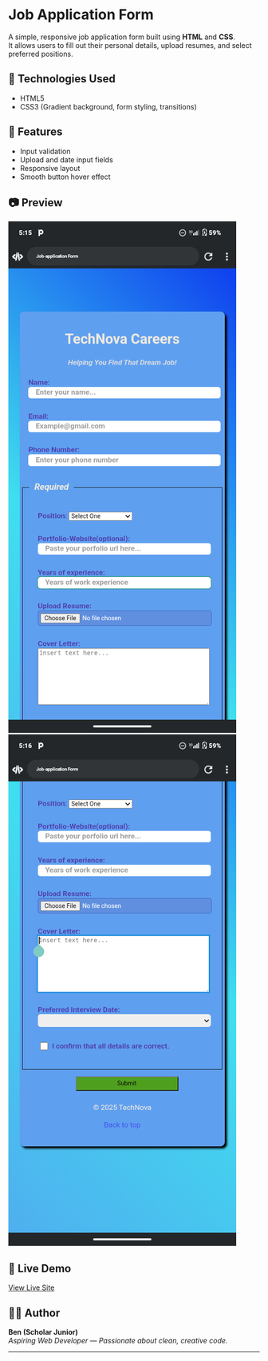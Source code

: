 # Job Application Form

A simple, responsive job application form built using **HTML** and **CSS**.  
It allows users to fill out their personal details, upload resumes, and select preferred positions.

## 🧰 Technologies Used
- HTML5
- CSS3 (Gradient background, form styling, transitions)

## 🚀 Features
- Input validation
- Upload and date input fields
- Responsive layout
- Smooth button hover effect

## 📷 Preview
![screenshot](preview.png)
![screenshot](preview1.png)

## 🔗 Live Demo
[View Live Site](https://benedictsamuel163-blip.github.io/job-application-form/index.html)

## 👨‍💻 Author
**Ben (Scholar Junior)**  
*Aspiring Web Developer — Passionate about clean, creative code.*

---
